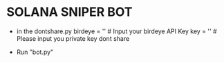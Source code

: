 # SOLANA SNIPER BOT

- in the dontshare.py
birdeye = '' # Input your birdeye API Key
key = '' # Please input you private key dont share

- Run "bot.py"
